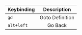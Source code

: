 | Keybinding |   Description   |
| ---------- | :-------------: |
| `gd`       | Goto Definition |
| `alt+left` |     Go Back     |
